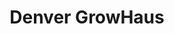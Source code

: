 ---
title: Denver GrowHaus
image: /assets/img/stock/600x400.png
categories: inventory management, women's rights, children & families, advocacy, conservation, domestic violence, extinction prevention, community building, foster care, youth issues
mission: "Tell us about the project!"
built_by_rfg: "Tell us about the project!"
scope_and_impact: "Tell us about the project!"
---